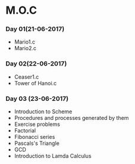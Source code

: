 # M.O.C
### Day 01(21-06-2017)
- Mario1.c
- Mario2.c
### Day 02(22-06-2017)
- Ceaser1.c
- Tower of Hanoi.c
### Day 03 (23-06-2017)
- Introduction to Scheme
- Procedures and processes generated by them
- Exercise problems
 - Factorial
 - Fibonacci series
 - Pascals's Triangle 
 - GCD
- Introduction to Lamda Calculus

